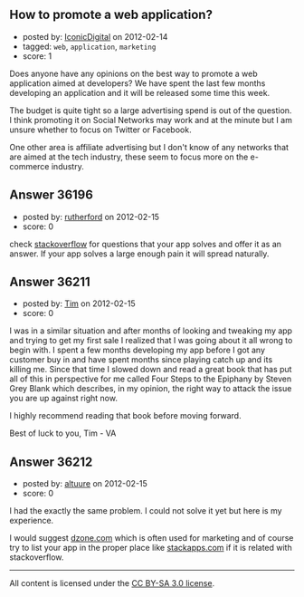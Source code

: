 ## How to promote a web application?

- posted by: [IconicDigital](https://stackexchange.com/users/-1/16424-iconicdigital) on 2012-02-14
- tagged: `web`, `application`, `marketing`
- score: 1

Does anyone have any opinions on the best way to promote a web application aimed at developers? We have spent the last few months developing an application and it will be released some time this week.

The budget is quite tight so a large advertising spend is out of the question. I think promoting it on Social Networks may work and at the minute but I am unsure whether to focus on Twitter or Facebook.

One other area is affiliate advertising but I don't know of any networks that are aimed at the tech industry, these seem to focus more on the e-commerce industry.





## Answer 36196

- posted by: [rutherford](https://stackexchange.com/users/-1/16434-rutherford) on 2012-02-15
- score: 0

<p>check <a href="http://stackoverflow.com">stackoverflow</a> for questions that your app solves and offer it as an answer. If your app solves a large enough pain it will spread naturally.</p>



## Answer 36211

- posted by: [Tim](https://stackexchange.com/users/-1/14914-tim) on 2012-02-15
- score: 0

I was in a similar situation and after months of looking and tweaking my app and trying to get my first sale I realized that I was going about it all wrong to begin with. I spent a few months developing my app before I got any customer buy in and have spent months since playing catch up and its killing me. Since that time I slowed down and read a great book that has put all of this in perspective for me called Four Steps to the Epiphany by Steven Grey Blank which describes, in my opinion, the right way to attack the issue you are up against right now. 

I highly recommend reading that book before moving forward. 

Best of luck to you, 
Tim - VA


## Answer 36212

- posted by: [altuure](https://stackexchange.com/users/-1/15595-altuure) on 2012-02-15
- score: 0

<p>I had the exactly the same problem. I could not solve it yet but here is my experience.</p>

<p>I would suggest <a href="http://dzone.com" rel="nofollow">dzone.com</a> which is often used for marketing and of course try to list your app in the proper place like <a href="http://stackapps.com">stackapps.com</a> if it is related with stackoverflow. </p>




---

All content is licensed under the [CC BY-SA 3.0 license](https://creativecommons.org/licenses/by-sa/3.0/).
